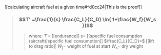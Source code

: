 [[calculating aircraft fuel at a given time#^d0cc24|This is the proof]]
> ### $$T' =\frac{1}{s} \frac{C_L}{C_D}  \ln( 1+\frac{W_f}{W_s })$$ 
>> where:
>> $T'=$ [[endurance]]
>> $s=$ [[specific fuel consumption (aircraft)|specific fuel consumption]]
>> $\frac{C_L}{C_D}=$ [[lift to drag ratio]]
>> $W_f=$ weight of fuel at start
>> $W_s=$ dry weight